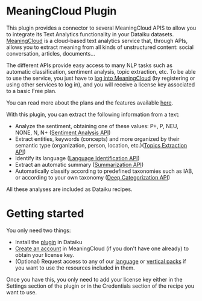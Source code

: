 # MeaningCloud Plugin

This plugin provides a connector to several MeaningCloud APIS to allow you to integrate its Text Analytics functionality in your Dataiku datasets. [MeaningCloud](https://www.meaningcloud.com/) is a cloud-based text analytics service that, through APIs, allows you to extract meaning from all kinds of unstructured content: social conversation, articles, documents...

The different APIs provide easy access to many NLP tasks such as automatic classification, sentiment analysis, topic extraction, etc. To be able to use the service, you just have to [log into MeaningCloud](https://www.meaningcloud.com/developer/login) (by registering or using other services to log in), and you will receive a license key associated to a basic Free plan.

You can read more about the plans and the features available [here](https://www.meaningcloud.com/products/pricing).

With this plugin, you can extract the following information from a text:

- Analyze the sentiment, obtaining one of these values: P+, P, NEU, NONE, N, N+ ([Sentiment Analysis API](https://www.meaningcloud.com/developer/sentiment-analysis))
- Extract entities, keywords (concepts) and more organized by their semantic type (organization, person, location, etc.)([Topics Extraction API](https://www.meaningcloud.com/developer/topics-extraction))
- Identify its language ([Language Identification API](https://www.meaningcloud.com/developer/language-identification))
- Extract an automatic summary ([Summarization API](https://www.meaningcloud.com/developer/summarization))
- Automatically classify according to predefined taxonomies such as IAB, or according to your own taxonomy ([Deep Categorization API](https://www.meaningcloud.com/developer/deep-categorization))

All these analyses are included as Dataiku recipes.


# Getting started

You only need two things:

- Install the [plugin](https://academy.dataiku.com/latest/tutorial/plugins/index.html) in Dataiku
- [Create an account](https://www.meaningcloud.com/developer/login) in MeaningCloud (if you don't have one already) to obtain your license key.
- (Optional) Request access to any of our [language](https://www.meaningcloud.com/developer/documentation/language-packs) or [vertical packs](https://www.meaningcloud.com/developer/documentation/vertical-packs) if you want to use the resources included in them.

Once you have this, you only need to add your license key either in the Settings section of the plugin or in the Credentials section of the recipe you want to use.
